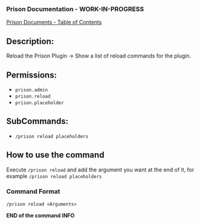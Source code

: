 ### Prison Documentation - **WORK-IN-PROGRESS**
[Prison Documents - Table of Contents](../prison_docs_000_toc.md)

## Description:

Reload the Prison Plugin -> Show a list of reload commands for the plugin.

## Permissions:

- `prison.admin`
- `prison.reload`
- `prison.placeholder`

## SubCommands:

- `/prison reload placeholders`

## How to use the command

Execute `/prison reload` and add the argument you want at the end of it, for example `/prison reload placeholders`

### Command Format

`/prison reload <Arguments>`

**END of the command INFO**
